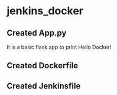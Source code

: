 # jenkins_docker

## Created App.py
It is a basic flask app to print Hello Docker!

## Created Dockerfile

## Created Jenkinsfile
